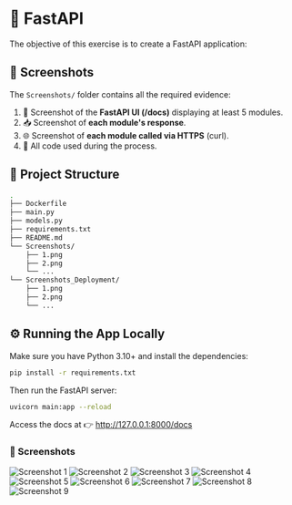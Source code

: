 # 🚀 FastAPI

The objective of this exercise is to create a FastAPI application:

## 📸 Screenshots

The `Screenshots/` folder contains all the required evidence:

1. 📄 Screenshot of the **FastAPI UI (/docs)** displaying at least 5 modules.
2. 📥 Screenshot of **each module's response**.
3. 🌐 Screenshot of **each module called via HTTPS** (curl).
4. 🧾 All code used during the process.


## 📁 Project Structure
```bash
.
├── Dockerfile
├── main.py                
├── models.py              
├── requirements.txt       
├── README.md
└── Screenshots/
    ├── 1.png
    ├── 2.png
    └── ...           
└── Screenshots_Deployment/
    ├── 1.png
    ├── 2.png
    └── ...
```

## ⚙️ Running the App Locally

Make sure you have Python 3.10+ and install the dependencies:

```bash
pip install -r requirements.txt
```

Then run the FastAPI server:

```bash
uvicorn main:app --reload
```

Access the docs at 👉 http://127.0.0.1:8000/docs

### 📸 Screenshots

![Screenshot 1](https://github.com/syllerim/mlops-llmops-lab/blob/main/FastAPI-app/Screenshots/1.all_endpoints.png?raw=true)
![Screenshot 2](https://github.com/syllerim/mlops-llmops-lab/blob/main/FastAPI-app/Screenshots/2.reverse_name_get.png?raw=true)
![Screenshot 3](https://github.com/syllerim/mlops-llmops-lab/blob/main/FastAPI-app/Screenshots/3.user_life_stats_post.png?raw=true)
![Screenshot 4](https://github.com/syllerim/mlops-llmops-lab/blob/main/FastAPI-app/Screenshots/4.read_dataframe_get.png?raw=true)
![Screenshot 5](https://github.com/syllerim/mlops-llmops-lab/blob/main/FastAPI-app/Screenshots/5.read_dataframe_postition_get.png?raw=true)
![Screenshot 6](https://github.com/syllerim/mlops-llmops-lab/blob/main/FastAPI-app/Screenshots/6.sentiment_classifier_get.png?raw=true)
![Screenshot 7](https://github.com/syllerim/mlops-llmops-lab/blob/main/FastAPI-app/Screenshots/7.text_summarizer_get.png?raw=true)
![Screenshot 8](https://github.com/syllerim/mlops-llmops-lab/blob/main/FastAPI-app/Screenshots/8.https_calls_1.png?raw=true)
![Screenshot 9](https://github.com/syllerim/mlops-llmops-lab/blob/main/FastAPI-app/Screenshots/9.https_calls_2.png?raw=true)
